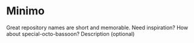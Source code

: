# Minimo
Great repository names are short and memorable. Need inspiration? How about special-octo-bassoon?  Description (optional)
